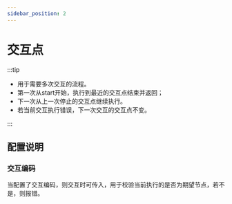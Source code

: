 ```yaml
---
sidebar_position: 2
---
```


# 交互点

:::tip

- 用于需要多次交互的流程。
- 第一次从start开始，执行到最近的交互点结束并返回；
- 下一次从上一次停止的交互点继续执行。
- 若当前交互执行错误，下一次交互的交互点不变。

:::

## 配置说明

### 交互编码
当配置了交互编码，则交互时可传入，用于校验当前执行的是否为期望节点，若不是，则报错。